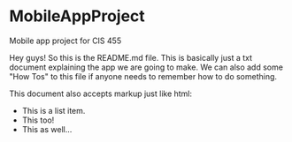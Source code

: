 # MobileAppProject
Mobile app project for CIS 455

Hey guys! So this is the README.md file. This is basically just a txt document explaining the app we are going to make. We can also add some "How Tos" to this file if anyone needs to remember how to do something. <br>

This document also accepts markup just like html:

<ul>
  <li>This is a list item.</li>
  <li>This too!</li>
  <li>This as well...</li>
</ul>
